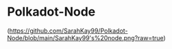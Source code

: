 # Polkadot-Node
(https://github.com/SarahKay99/Polkadot-Node/blob/main/SarahKay99's%20node.png?raw=true)
